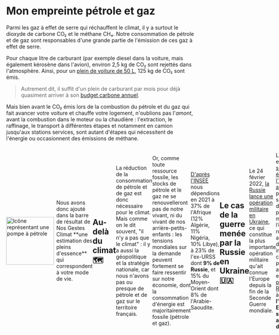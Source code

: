 # Mon empreinte pétrole et gaz

Parmi les gaz à effet de serre qui réchauffent le climat, il y a surtout le dioxyde de carbone CO₂ et le méthane CH₄. Notre consommation de pétrole et de gaz sont responsables d'une grande partie de l'émission de ces gaz à effet de serre.

Pour chaque litre de carburant (par exemple diesel dans la voiture, mais également kérosène dans l'avion), environ 2,5 kg de CO₂ sont rejettés dans l'atmosphère. Ainsi, pour un [plein de voiture de 50 L](https://nosgestesclimat.fr/documentation/p%C3%A9trole/volume-plein), 125 kg de CO₂ sont émis.

> Autrement dit, il suffit d'un plein de carburant par mois pour déjà quasiment arriver à son [budget carbone annuel](https://datagir.ademe.fr/blog/budget-empreinte-carbone-c-est-quoi/).

Mais bien avant le CO₂ émis lors de la combustion du pétrole et du gaz qui fait avancer votre voiture et chauffe votre logement, n'oublions pas l'_amont_, avant la combustion dans le moteur ou la chaudière : l'extraction, le raffinage, le transport à différentes étapes et notamment en camion jusqu'aux stations services, sont autant d'étapes qui nécessitent de l'énergie ou occasionnent des émissions de méthane.

<div style="display: flex; align-items: center"><img
    		src="/images/pompe-essence.svg"
    		style="height: 8rem; margin-right: .4rem"
    		alt="Icône représentant une pompe à pétrole"
    	/>
Nous avons donc ajouté dans la barre de résultat de Nos Gestes Climat **une estimation des pleins d'essence** qui correspondent à votre mode de vie.

    	</div>

## Au-delà du climat 🗺️

La réduction de la consommation de pétrole et de gaz est donc nécessaire pour le climat. Mais comme on le dit souvent, "il n'y a pas que le climat" : il y a aussi la géopolitique et la stratégie nationale, car nous n'avons pas ou presque de pétrole et de gaz sur le territoire français.

Or, comme toute ressource fossile, les stocks de pétrole et le gaz ne se renouvelleront pas de notre vivant, ni du vivant de nos arrière-petits-enfants : les tensions mondiales sur la demande peuvent fortement se faire ressentir sur notre économie, dont la consommation d'énergie est majoritairement fossile (pétrole et gaz).

[D'après l'INSEE](https://www.insee.fr/fr/statistiques/2119697) nous dépendions en 2021 à 37% de l'Afrique (12% Algérie, 11% Nigéria, 10% Libye), à 23% de l'ex-URSS dont **9% de Russie**, et 15% du Moyen-Orient dont 8% de l'Arabie-Saoudite.

## Le cas de la guerre menée par la Russie en Ukraine 🇺🇦

Le 24 février 2022, [la Russie lance une opération militaire en Ukraine](https://fr.wikipedia.org/wiki/Invasion_de_l%27Ukraine), ce qui constitue la plus importante opération militaire qu'ait connue l'Europe depuis la fin de la Seconde Guerre mondiale.

La France exprime [un soutien sans équivoque à l'Ukraine](https://www.gouvernement.fr/info-ukraine), et [adopte](https://www.diplomatie.gouv.fr/fr/dossiers-pays/ukraine/guerre-en-ukraine-la-position-de-la-france/article/guerre-en-ukraine-la-position-de-la-france) une politique de "[...] sanctions décidées pour produire un effet massif sur l’économie russe" pour "[...] accroître le prix de la guerre et influer sur les choix du président russe", appuyé au niveau européen par le [plan REPowerEU](https://france.representation.ec.europa.eu/informations/leurope-peut-elle-se-passer-du-gaz-russe-2022-07-25_fr)visant à **affranchir l'Union Européenne de sa dépendance au gaz russe d'ici à 2027**.

Ces sanctions se justifient par le fait que la moitié des exportations russes [est constituée du pétrole et de gaz](https://fr.statista.com/infographie/26880/commerce-international-russie-exportations-petrole-gaz-balance-commerciale/).

Cette actualité **nous a conduit à lancer en urgence cet affichage "consommation de pétrole" dans Nos Gestes Climat en mars 2022**.
